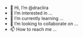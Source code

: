- 👋 Hi, I’m @draclira
- 👀 I’m interested in ...
- 🌱 I’m currently learning ...
- 💞️ I’m looking to collaborate on ...
- 📫 How to reach me ...

<!---
draclira/draclira is a ✨ special ✨ repository because its `README.md` (this file) appears on your GitHub profile.
You can click the Preview link to take a look at your changes.
--->
